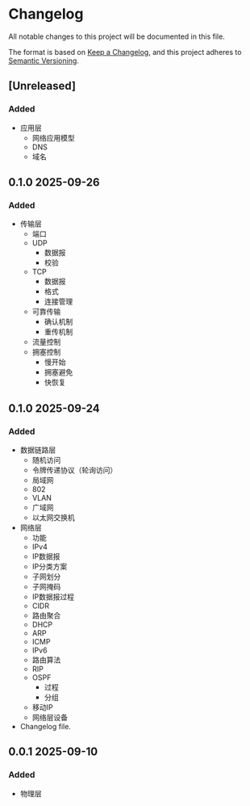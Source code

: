 # Changelog

All notable changes to this project will be documented in this file.

The format is based on [Keep a Changelog](https://keepachangelog.com/en/1.1.0/),
and this project adheres to [Semantic Versioning](https://semver.org/spec/v2.0.0.html).

## [Unreleased]

### Added

- 应用层
	- 网络应用模型
	- DNS
	- 域名


## 0.1.0 2025-09-26

### Added

- 传输层
	- 端口
	- UDP
		- 数据报
		- 校验
	- TCP
		- 数据报
		- 格式
		- 连接管理
	- 可靠传输
		- 确认机制
		- 重传机制
	- 流量控制
	- 拥塞控制
		- 慢开始
		- 拥塞避免
		- 快恢复


## 0.1.0 2025-09-24

### Added

- 数据链路层
	- 随机访问
	- 令牌传递协议（轮询访问）
	- 局域网
	- 802
	- VLAN
	- 广域网
	- 以太网交换机
- 网络层
	- 功能
	- IPv4
	- IP数据报
	- IP分类方案
	- 子网划分
	- 子网掩码
	- IP数据报过程
	- CIDR
	- 路由聚合
	- DHCP
	- ARP
	- ICMP
	- IPv6
	- 路由算法
	- RIP
	- OSPF
		- 过程
		- 分组
	- 移动IP
	- 网络层设备
- Changelog file.


## 0.0.1 2025-09-10

### Added

- 物理层



